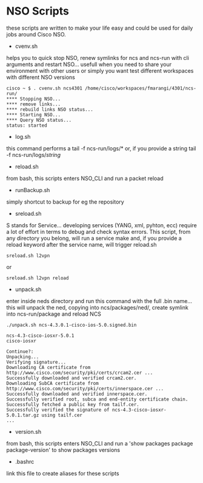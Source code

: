# NSO Scripts
 
these scripts are written to make your life easy and could be used for daily jobs around Cisco NSO.

+ cvenv.sh

helps you to quick stop NSO, renew symlinks for ncs and ncs-run with cli arguments and restart NSO... usefull when you need to share your environment with other users or simply you want test different workspaces with different NSO versions

```
cisco ~ $ . cvenv.sh ncs4301 /home/cisco/workspaces/fmarangi/4301/ncs-run/
**** Stopping NSO...
**** remove links...
**** rebuild links NSO status...
**** Starting NSO...
**** Query NSO status...
status: started
```

+ log.sh

this command performs a tail -f ncs-run/logs/* or, if you provide a string tail -f ncs-run/logs/*string*

+ reload.sh

from bash, this scripts enters NSO_CLI and run a packet reload

+ runBackup.sh

simply shortcut to backup for eg the repository

+ sreload.sh

S stands for Service... developing services (YANG, xml, pyhton, ecc) require a lot of effort in terms to debug and check syntax errors. This script, from any directory you belong, will run a service make and, if you provide a reload keyword after the service name, will trigger reload.sh

```
sreload.sh l2vpn
```
or
```
sreload.sh l2vpn reload
```

+ unpack.sh

enter inside neds directory and run this command with the full <ned>.bin name... this will unpack the ned, copying into ncs/packages/ned/, create symlink into ncs-run/package and reload NCS

```
./unpack.sh ncs-4.3.0.1-cisco-ios-5.0.signed.bin

ncs-4.3-cisco-iosxr-5.0.1
cisco-iosxr

Continue?:
Unpacking...
Verifying signature...
Downloading CA certificate from http://www.cisco.com/security/pki/certs/crcam2.cer ...
Successfully downloaded and verified crcam2.cer.
Downloading SubCA certificate from http://www.cisco.com/security/pki/certs/innerspace.cer ...
Successfully downloaded and verified innerspace.cer.
Successfully verified root, subca and end-entity certificate chain.
Successfully fetched a public key from tailf.cer.
Successfully verified the signature of ncs-4.3-cisco-iosxr-5.0.1.tar.gz using tailf.cer
...
```

+ version.sh

from bash, this scripts enters NSO_CLI and run a 'show packages package package-version' to show packages versions

+ .bashrc

link this file to create aliases for these scripts